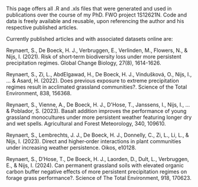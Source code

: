 This page offers all .R and .xls files that were generated and used in publications over the course of my PhD. FWO project 1S12621N.
Code and data is freely available and reusable, upon referencing the author and his respective published articles.

Currently published articles and with associated datasets online are:

Reynaert, S., De Boeck, H. J., Verbruggen, E., Verlinden, M., Flowers, N., & Nijs, I. (2021). Risk of short‐term biodiversity loss under more persistent precipitation regimes. Global Change Biology, 27(8), 1614-1626.

Reynaert, S., Zi, L., AbdElgawad, H., De Boeck, H. J., Vindušková, O., Nijs, I., ... & Asard, H. (2022). Does previous exposure to extreme precipitation regimes result in acclimated grassland communities?. Science of the Total Environment, 838, 156368.

Reynaert, S., Vienne, A., De Boeck, H. J., D'Hose, T., Janssens, I., Nijs, I., ... & Poblador, S. (2023). Basalt addition improves the performance of young grassland monocultures under more persistent weather featuring longer dry and wet spells. Agricultural and Forest Meteorology, 340, 109610.

Reynaert, S., Lembrechts, J. J., De Boeck, H. J., Donnelly, C., Zi, L., Li, L., & Nijs, I. (2023). Direct and higher‐order interactions in plant communities under increasing weather persistence. Oikos, e10128.

Reynaert, S., D’Hose, T., De Boeck, H. J., Laorden, D., Dult, L., Verbruggen, E., & Nijs, I. (2024). Can permanent grassland soils with elevated organic carbon buffer negative effects of more persistent precipitation regimes on forage grass performance?. Science of The Total Environment, 918, 170623.
